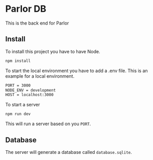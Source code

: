 # Parlor DB

This is the back end for Parlor

## Install

To install this project you have to have Node.

```bash
npm install
```

To start the local environment you have to add a .env file. This is an example for a local environment.

```bash
PORT = 3000
NODE_ENV = development
HOST = localhost:3000
```

To start a server

```bash
npm run dev
```

This will run a server based on you `PORT`.

## Database

The server will generate a database called `database.sqlite`.
